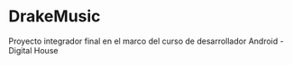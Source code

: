 # DrakeMusic
Proyecto integrador final en el marco del curso de desarrollador Android - Digital House
